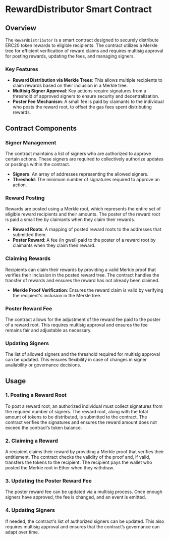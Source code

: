 # RewardDistributor Smart Contract

## Overview

The `RewardDistributor` is a smart contract designed to securely distribute ERC20 token rewards to eligible recipients. The contract utilizes a Merkle tree for efficient verification of reward claims and requires multisig approval for posting rewards, updating the fees, and managing signers.

### Key Features

- **Reward Distribution via Merkle Trees**: This allows multiple recipients to claim rewards based on their inclusion in a Merkle tree.
- **Multisig Signer Approval**: Key actions require signatures from a threshold of approved signers to ensure security and decentralization.
- **Poster Fee Mechanism**: A small fee is paid by claimants to the individual who posts the reward root, to offset the gas fees spent distributing rewards.

## Contract Components

### Signer Management

The contract maintains a list of signers who are authorized to approve certain actions. These signers are required to collectively authorize updates or postings within the contract.

- **Signers**: An array of addresses representing the allowed signers.
- **Threshold**: The minimum number of signatures required to approve an action.

### Reward Posting

Rewards are posted using a Merkle root, which represents the entire set of eligible reward recipients and their amounts. The poster of the reward root is paid a small fee by claimants when they claim their rewards.

- **Reward Roots**: A mapping of posted reward roots to the addresses that submitted them.
- **Poster Reward**: A fee (in gwei) paid to the poster of a reward root by claimants when they claim their reward.

### Claiming Rewards

Recipients can claim their rewards by providing a valid Merkle proof that verifies their inclusion in the posted reward tree. The contract handles the transfer of rewards and ensures the reward has not already been claimed.

- **Merkle Proof Verification**: Ensures the reward claim is valid by verifying the recipient's inclusion in the Merkle tree.

### Poster Reward Fee

The contract allows for the adjustment of the reward fee paid to the poster of a reward root. This requires multisig approval and ensures the fee remains fair and adjustable as necessary.

### Updating Signers

The list of allowed signers and the threshold required for multisig approval can be updated. This ensures flexibility in case of changes in signer availability or governance decisions.

## Usage

### 1. Posting a Reward Root
To post a reward root, an authorized individual must collect signatures from the required number of signers. The reward root, along with the total amount of tokens to be distributed, is submitted to the contract. The contract verifies the signatures and ensures the reward amount does not exceed the contract’s token balance.

### 2. Claiming a Reward
A recipient claims their reward by providing a Merkle proof that verifies their entitlement. The contract checks the validity of the proof and, if valid, transfers the tokens to the recipient. The recipient pays the wallet who posted the Merkle root in Ether when they withdraw.

### 3. Updating the Poster Reward Fee
The poster reward fee can be updated via a multisig process. Once enough signers have approved, the fee is changed, and an event is emitted.

### 4. Updating Signers
If needed, the contract's list of authorized signers can be updated. This also requires multisig approval and ensures that the contract’s governance can adapt over time.